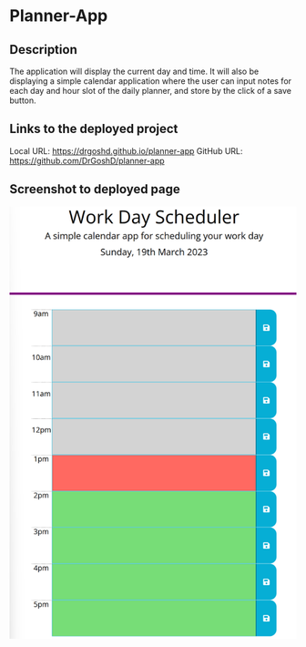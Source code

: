 # Planner-App

## Description
The application will display the current day and time. 
It will also be displaying a simple calendar application where the user can input notes for each day and hour slot of the daily planner, and store by the click of a save button.

## Links to the deployed project
Local URL: https://drgoshd.github.io/planner-app 
GitHub URL: https://github.com/DrGoshD/planner-app 

## Screenshot to deployed page

![Planner App](./images/Screenshot%202023-03-19%20135007.png?raw=true)